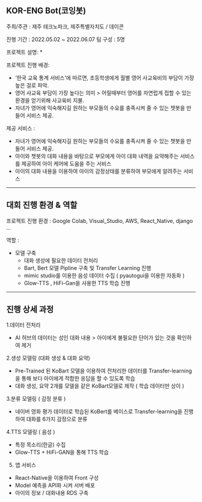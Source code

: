 ## KOR-ENG Bot(코잉봇)

주최/주관 : 제주 테크노파크, 제주특별자치도 / 데이콘

진행 기간 : 2022.05.02 ~ 2022.06.07
팀 구성  : 5명

프로젝트 설명:
  * 
  
프로젝트 진행 배경:
  * ‘한국 교육 통계 서비스’에 따르면, 초등학생에게 월별 영어 사교육비의 부담이 가장 높은 걸로 파악.
  * 영어 사교육 부담이 가장 높다는 의미 > 어릴때부터 영어를 자연럽게 접할 수 있는 환경을 얻기위해 사교육비 지불.
  * 자녀가 영어에 익숙해지길 원하는 부모들의 수요를 충족시켜 줄 수 있는 챗봇을 만들어 서비스 제공.
  
제공 서비스 :
  * 자녀가 영어에 익숙해지길 원하는 부모들의 수요를 충족시켜 줄 수 있는 챗봇을 만들어 서비스 제공.
  * 아이와 챗봇의 대화 내용을 바탕으로 부모에게 아이 대화 내역을 요약해주는 서비스를 제공하여 아이 케어에 도움을 주는 서비스
  * 아이의 대화 내용을 이용하여 아이의 감정상태를 분류하여 부모에게 알려주는 서비스
 * * *
 ## 대회 진행 환경 & 역할
 프로젝트 진행 환경 : Google Colab, Visual_Studio, AWS, React_Native, django ...
 
 역할 :
  * 모델 구축
    * 대화 생성에 필요한 데이터 전처리
    * Bart, Bert 모델 Pipline 구축 및 Transfer Learning 진행
    * mimic studio를 이용한 음성 데이터 수집 ( pyautogui을 이용한 자동화 )
    * Glow-TTS , HiFi-Gan을 사용한 TTS 학습 진행
* * *
## 진행 상세 과정
1.데이터 전처리
  * AI 허브의 데이터는 성인 대화 내용 > 아이에게 불필요한 단어가 있는 것을 확인하여 제거
  
2.생성 모델링 (대화 생성 & 대화 요약)
  * Pre-Trained 된 KoBart 모델을 이용하여 전처리한 데이터를 Transfer-learning을 통해 보다 아이에게 적합한 응답을 할 수 있도록 학습 
  * 대화 생성, 요약 2개를 모델을 같은 KoBart모델로 제작 ( 학습 데이터만 상이 )

3.분류 모델링 ( 감정 분류 )
  * 네이버 영화 평가 데이터로 학습된 KoBert를 베이스로 Transfer-learning을 진행하여 대화를 6가지 감정으로 분류
  
4.TTS 모델링 ( 음성 ) 
  * 특정 목소리(한글) 수집
  * Glow-TTS + HiFi-GAN을 통해 TTS 학습

5. 앱 서비스
  * React-Native을 이용하여 Front 구성
  * Model 예측을 API화 시켜 서버 배포
  * 아이의 정보 / 대화내용 RDS 구축
